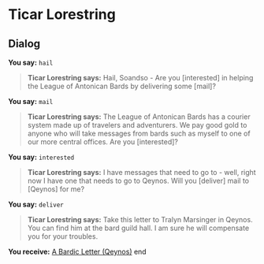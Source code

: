 # Ticar Lorestring


## Dialog

**You say:** `hail`



>**Ticar Lorestring says:** Hail, Soandso - Are you [interested] in helping the League of Antonican Bards by delivering some [mail]?

**You say:** `mail`



>**Ticar Lorestring says:** The League of Antonican Bards has a courier system made up of travelers and adventurers.  We pay good gold to anyone who will take messages from bards such as myself to one of our more central offices.  Are you [interested]?

**You say:** `interested`



>**Ticar Lorestring says:** I have messages that need to go to - well, right now I have one that needs to go to Qeynos.  Will you [deliver] mail to [Qeynos] for me?

**You say:** `deliver`



>**Ticar Lorestring says:** Take this letter to Tralyn Marsinger in Qeynos.  You can find him at the bard guild hall.  I am sure he will compensate you for your troubles.


**You receive:**  [A Bardic Letter (Qeynos)](/item/18151)
end
